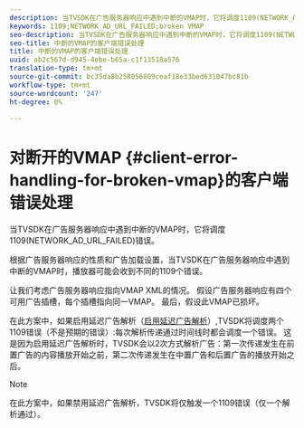 ```yaml
---
description: 当TVSDK在广告服务器响应中遇到中断的VMAP时，它将调度1109(NETWORK_AD_URL_FAILED)错误。
keywords: 1109;NETWORK_AD_URL_FAILED;broken VMAP
seo-description: 当TVSDK在广告服务器响应中遇到中断的VMAP时，它将调度1109(NETWORK_AD_URL_FAILED)错误。
seo-title: 中断的VMAP的客户端错误处理
title: 中断的VMAP的客户端错误处理
uuid: ab2c567d-d945-4ebe-b65a-c1f13518a576
translation-type: tm+mt
source-git-commit: bc35da8b258056809ceaf18e33bed631047bc81b
workflow-type: tm+mt
source-wordcount: '247'
ht-degree: 0%

---
```



# 对断开的VMAP {#client-error-handling-for-broken-vmap}的客户端错误处理

当TVSDK在广告服务器响应中遇到中断的VMAP时，它将调度1109(NETWORK_AD_URL_FAILED)错误。

根据广告服务器响应的性质和广告加载设置，当TVSDK在广告服务器响应中遇到中断的VMAP时，播放器可能会收到不同的1109个错误。

让我们考虑广告服务器响应指向VMAP XML的情况。 假设广告服务器响应有四个可用广告插槽，每个插槽指向同一VMAP。 最后，假设此VMAP已损坏。

在此方案中，如果启用延迟广告解析（[启用延迟广告解析](../../../../tvsdk-3x-android-prog/android-3x-advertising/ad-insertion/c-lazy-ad-resolving/t-enable-lazy-ad-resolving.md)）,TVSDK将调度两个1109错误（不是预期的错误）:每次解析传递通过时间线时都会调度一个错误。 这是因为启用延迟广告解析时，TVSDK会以2次方式解析广告：第一次传递发生在前置广告的内容播放开始之前，第二次传递发生在中置广告和后置广告的播放开始之后。

>[!NOTE]
>
>在此方案中，如果禁用延迟广告解析，TVSDK将仅触发一个1109错误（仅一个解析通过）。